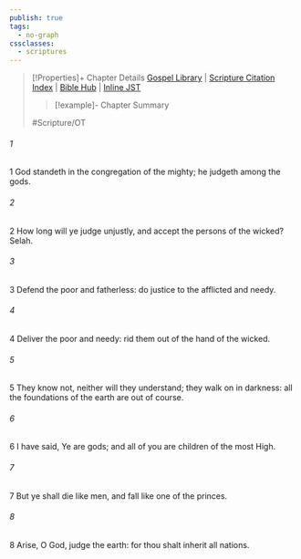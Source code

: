 ```yaml
---
publish: true
tags:
  - no-graph
cssclasses:
  - scriptures
---
```

>[!Properties]+ Chapter Details
>[Gospel Library](https://churchofjesuschrist.org/study/scriptures/ot/ps/82?lang=eng)    |    [Scripture Citation Index](https://scriptures.byu.edu/#07752::c07752)    |    [Bible Hub](https://biblehub.com/psalms/82.htm)    |    [Inline JST](https://scripturetoolbox.com/html/ic/Psalms/82.html)
>>[!example]- Chapter Summary
>> 
> 
>
>#Scripture/OT
###### 1
1 God standeth in the congregation of the mighty; he judgeth among the gods.
###### 2
2 How long will ye judge unjustly, and accept the persons of the wicked? Selah.
###### 3
3 Defend the poor and fatherless: do justice to the afflicted and needy.
###### 4
4 Deliver the poor and needy: rid them out of the hand of the wicked.
###### 5
5 They know not, neither will they understand; they walk on in darkness: all the foundations of the earth are out of course.
###### 6
6 I have said, Ye are gods; and all of you are children of the most High.
###### 7
7 But ye shall die like men, and fall like one of the princes.
###### 8
8 Arise, O God, judge the earth: for thou shalt inherit all nations.
